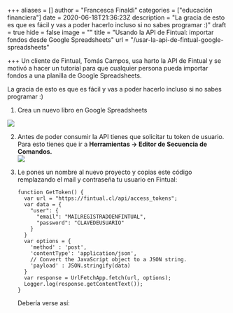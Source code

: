 +++
aliases = []
author = "Francesca Finaldi"
categories = ["educación financiera"]
date = 2020-06-18T21:36:23Z
description = "La gracia de esto es que es fácil y vas a poder hacerlo incluso si no sabes programar :)"
draft = true
hide = false
image = ""
title = "Usando la API de Fintual: importar fondos desde Google Spreadsheets"
url = "/usar-la-api-de-fintual-google-spreadsheets"

+++
Un cliente de Fintual, Tomás Campos, usa harto la API de Fintual y se motivó a hacer un tutorial para que cualquier persona pueda importar fondos a una planilla de Google Spreadsheets.

La gracia de esto es que es fácil y vas a poder hacerlo incluso si no sabes programar :)

1. Crea un nuevo libro en Google Spreadsheets

![](/uploads/2020-06-18/tutorial1.png)

2. Antes de poder consumir la API tienes que solicitar tu token de usuario. Para esto tienes que ir a **Herramientas → Editor de Secuencia de Comandos.  
   ![](/uploads/2020-06-18/tutorial2.png)**
3. Le pones un nombre al nuevo proyecto y copias este código remplazando el mail y contraseña tu usuario en Fintual:

       function GetToken() {  
         var url = "https://fintual.cl/api/access_tokens";
         var data = {
           "user": {
             "email": "MAILREGISTRADOENFINTUAL",
             "password": "CLAVEDEUSUARIO"
           }
         }
         var options = {
           'method' : 'post',
           'contentType': 'application/json',
           // Convert the JavaScript object to a JSON string.
           'payload' : JSON.stringify(data)
         }
         var response = UrlFetchApp.fetch(url, options);
         Logger.log(response.getContentText());
       }

   Debería verse así: